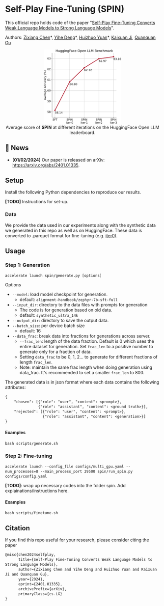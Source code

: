 # Self-Play Fine-Tuning (SPIN)

This official repo holds code of the paper "[Self-Play Fine-Tuning Converts Weak Language Models to Strong Language Models](https://arxiv.org/abs/2401.01335)".

Authors: [Zixiang Chen](https://sites.google.com/view/zxchen)\*, [Yihe Deng](https://sites.google.com/g.ucla.edu/yihedeng/)\*, [Huizhuo Yuan](https://scholar.google.com/citations?user=8foZzX4AAAAJ)\*, [Kaixuan Ji](https://scholar.google.com/citations?user=FOoKDukAAAAJ), [Quanquan Gu](https://web.cs.ucla.edu/~qgu/)

<p align="center">
    <img src="images/iter_openllm.png" width="50%"> <br>
  Average score of <b>SPIN</b> at different iterations on the HuggingFace Open LLM leaderboard. 
</p>

## 🔔 News 
- **[01/02/2024]** Our paper is released on arXiv: https://arxiv.org/abs/2401.01335.

## Setup
Install the following Python dependencies to reproduce our results.

**[TODO]** Instructions for set-up.

### Data 
We provide the data used in our experiments along with the synthetic data we generated in this repo as well as on HuggingFace. These data is converted to .parquet format for fine-tuning (e.g. [iter0](data/iter0/train_prefs-00000-of-00001.parquet)).


## Usage
### Step 1: Generation
```
accelerate launch spin/generate.py [options]
```
Options
- `--model`: load model checkpoint for generation.
    - default: `alignment-handbook/zephyr-7b-sft-full`
- `--input_dir`: directory to the data files with prompts for generation
    - The code is for generation based on old data. 
    - default: `synthetic_ultra_14k`
- `--output_dir`: directory to save the output data. 
- `--batch_size`: per device batch size
    - default: 16
- `--data_frac`: break data into fractions for generations across server.
    - `--frac_len`: length of the data fraction. Default is 0 which uses the entire dataset for generation. Set `frac_len` to a positive number to generate only for a fraction of data.  
    - Setting `data_frac` to be 0, 1, 2... to generate for different fractions of length `frac_len`.
    - Note: maintain the same frac length when doing generation using data_frac. It's recommended to set a smaller `frac_len` to 800.

The generated data is in json format where each data contains the following attributes:
```
{
    "chosen": [{"role": "user", "content": <prompt>}, 
               {"role": "assistant", "content": <ground truth>}],
    "rejected": [{"role": "user", "content": <prompt>}, 
                 {"role": "assistant", "content": <generation>}]
}
```

#### Examples
```
bash scripts/generate.sh
``` 

### Step 2: Fine-tuning
```
accelerate launch --config_file configs/multi_gpu.yaml --num_processes=8 --main_process_port 29500 spin/run_spin.py configs/config.yaml
```
**[TODO]**: wrap up necessary codes into the folder spin. Add explainations/instructions here. 

#### Examples
```
bash scripts/finetune.sh
```

## Citation
If you find this repo useful for your research, please consider citing the paper
```
@misc{chen2024selfplay,
      title={Self-Play Fine-Tuning Converts Weak Language Models to Strong Language Models}, 
      author={Zixiang Chen and Yihe Deng and Huizhuo Yuan and Kaixuan Ji and Quanquan Gu},
      year={2024},
      eprint={2401.01335},
      archivePrefix={arXiv},
      primaryClass={cs.LG}
}
```